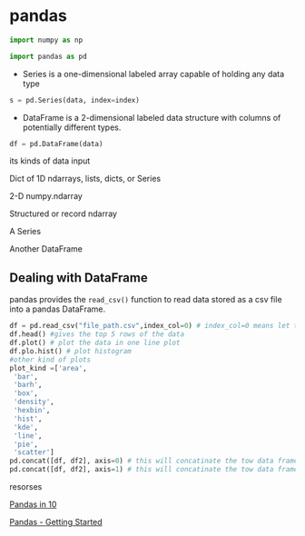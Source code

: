 # pandas 

```python
import numpy as np

import pandas as pd
```

- Series is a one-dimensional labeled array capable of holding any data type

```python 
s = pd.Series(data, index=index)
```

- DataFrame is a 2-dimensional labeled data structure with columns of potentially different types.

```python 
df = pd.DataFrame(data)
```
its kinds of data input

   Dict of 1D ndarrays, lists, dicts, or Series

   2-D numpy.ndarray

   Structured or record ndarray

   A Series

   Another DataFrame

## Dealing with DataFrame

pandas provides the `read_csv()` function to read data stored as a csv file into a pandas DataFrame.

```python
df = pd.read_csv("file_path.csv",index_col=0) # index_col=0 means let the first column of the data -> index 
df.head() #gives the top 5 rows of the data
df.plot() # plot the data in one line plot 
df.plo.hist() # plot histogram 
#other kind of plots 
plot_kind =['area',
 'bar',
 'barh',
 'box',
 'density',
 'hexbin',
 'hist',
 'kde',
 'line',
 'pie',
 'scatter']
pd.concat([df, df2], axis=0) # this will concatinate the tow data frames columns based in a common index
pd.concat([df, df2], axis=1) # this will concatinate the tow data frames rows based in a common rows 
```

resorses 

[Pandas in 10](https://pandas.pydata.org/pandas-docs/stable/user_guide/10min.html)

[Pandas - Getting Started](https://pandas.pydata.org/pandas-docs/stable/getting_started/intro_tutorials/index.html)

